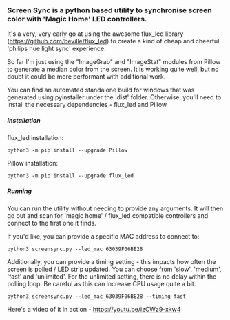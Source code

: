 ### Screen Sync is a python based utility to synchronise screen color with 'Magic Home' LED controllers.

It's a very, very early go at using the awesome flux_led library (https://github.com/beville/flux_led) to create a kind of cheap and cheerful 'philips hue light sync' experience.

So far I'm just using the "ImageGrab" and "ImageStat" modules from Pillow to generate a median color from the screen. It is working quite well, but no doubt it could be more performant with additional work. 

You can find an automated standalone build for windows that was generated using pyinstaller under the 'dist' folder. Otherwise, you'll need to install the necessary dependencies - flux_led and Pillow 

##### Installation

flux_led installation:

`python3 -m pip install --upgrade Pillow`

Pillow installation:

`python3 -m pip install --upgrade flux_led` 

##### Running

You can run the utility without needing to provide any arguments. It will then go out and scan for 'magic home' / flux_led compatible controllers and connect to the first one it finds.

If you'd like, you can provide a specific MAC address to connect to:

`python3 screensync.py --led_mac 63039F06BE28`

Additionally, you can provide a timing setting - this impacts how often the screen is polled / LED strip updated. You can choose from 'slow', 'medium', 'fast' and 'unlimited'. For the unlimited setting, there is no delay within the polling loop. Be careful as this can increase CPU usage quite a bit.

`python3 screensync.py --led_mac 63039F06BE28 --timing fast`

Here's a video of it in action - https://youtu.be/izCWz9-xkw4


